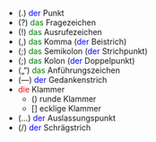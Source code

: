 -   (.) <a style="color: blue">der</a> Punkt
-   (?) <a style="color: green">das</a> Fragezeichen 
-   (!) <a style="color: green">das</a> Ausrufezeichen 
-   (,) <a style="color: green">das</a> Komma (<a style="color: blue">der</a> Beistrich)
-   (;) <a style="color: green">das</a> Semikolon (<a style="color: blue">der</a> Strichpunkt)
-   (;) <a style="color: green">das</a> Kolon (<a style="color: blue">der</a> Doppelpunkt)
-   („“) <a style="color: green">das</a> Anführungszeichen
-   (—) <a style="color: blue">der</a> Gedankenstrich
-   <a style="color: red">die</a> Klammer
	- () runde Klammer
	- [] ecklige Klammer
-   (...) <a style="color: blue">der</a> Auslassungspunkt
-   (/) <a style="color: blue">der</a> Schrägstrich


